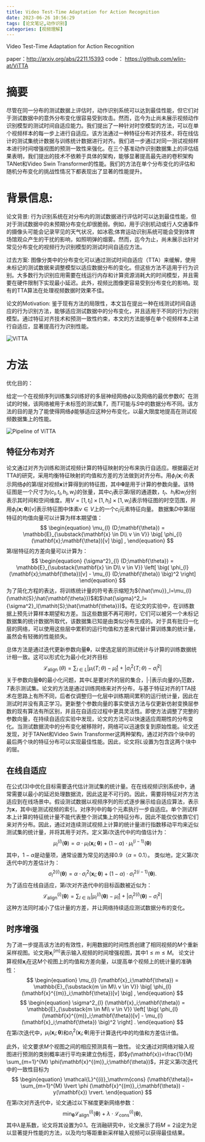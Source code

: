 ```yaml
---
title: Video Test-Time Adaptation for Action Recognition
date: 2023-06-26 10:56:29
tags: [论文笔记,动作识别]
categories: [视频理解]
---
```


Video Test-Time Adaptation for Action Recognition

paper：http://arxiv.org/abs/2211.15393
code： https://github.com/wlin-at/ViTTA

# 摘要

尽管在同一分布的测试数据上评估时，动作识别系统可以达到最佳性能，但它们对于测试数据中的意外分布变化很容易受到攻击。然而，迄今为止尚未展示视频动作识别模型的测试时间自适应能力。我们提出了一种针对时空模型的方法，可以在单个视频样本的每一步上进行自适应。该方法通过一种特征分布对齐技术，将在线估计的测试集统计数据与训练统计数据进行对齐。我们进一步通过对同一测试视频样本进行时间增强视图的预测一致性来强化。在三个基准动作识别数据集上的评估结果表明，我们提出的技术不依赖于具体的架构，能够显著提高最先进的卷积架构TANet和Video Swin Transformer的性能。我们的方法在单个分布变化的评估和随机分布变化的挑战性情况下都表现出了显著的性能提升。

# 背景信息:

论文背景: 行为识别系统在对分布内的测试数据进行评估时可以达到最佳性能，但对于测试数据中的未预期分布变化却很脆弱。例如，用于识别机动或行人交通事件的摄像头可能会记录罕见的天气状况，如冰雹;体育运动识别系统可能会受到体育场馆观众产生的干扰的影响，如照明弹的烟雾。然而，迄今为止，尚未展示出针对常见分布变化的视频行为识别模型的测试时间自适应方法。

过去方案: 图像分类中的分布变化可以通过测试时间自适应（TTA）来缓解，使用未标记的测试数据来调整模型以适应数据分布的变化。但这些方法不适用于行为识别。大多数行为识别应用需要在线运行内存和计算资源消耗大的时间模型，并且需要在硬件限制下实现最小延迟。此外，视频比图像更容易受到分布变化的影响。现有的TTA算法在处理视频数据时效果不佳。

论文的Motivation: 鉴于现有方法的局限性，本文旨在提出一种在线测试时间自适应的行为识别方法，能够适应测试数据中的分布变化，并且适用于不同的行为识别模型。通过特征对齐技术和预测一致性约束，本文的方法能够在单个视频样本上进行自适应，显著提高行为识别性能。

![ViTTA](https://yic-123.oss-cn-guangzhou.aliyuncs.com//img/20230626114107.png)

# 方法

优化目的：

给定一个在视频序列训练集$S$训练好的多层神经网络$\phi$以及网络的最优参数$\hat{\theta}$。在测试的时候，该网络被用于未标签的测试集$T$，而$T$可能与$S$中的数据分布不同。该方法的目的是为了能使得网络$\phi$能够适应这种分布变化，以最大限度地提高在测试视频数据集上的性能。

![Pipeline of ViTTA](https://yic-123.oss-cn-guangzhou.aliyuncs.com//img/20230626211328.png)

## 特征分布对齐

论文通过对齐为训练和测试视频计算的特征映射的分布来执行自适应。根据最近对TTA的研究，采用均衡特征映射的均值和方差的方法做到对齐分布。用$\phi_{l}(\mathbf{x}; \theta)$表示网络$\phi$的第$l$层对视频$\mathbf{x}$计算得到的特征图，其中$\mathbf{\theta}$是用于计算的参数向量。该特征图是一个尺寸为$({c_l},t_l,h_l,w_l)$的张量，其中$c_l$表示第$l$层的通道数，$t_l$、$h_l$和$w_l$分别表示其时间和空间维度。用$V={[1,t_l]\times[1,h_l]\times[1,w_l]}$表示特征图的时空范围，并用$\phi_{l}(\mathbf{x};\mathbf{\theta})[v]$表示特征图中体素$v \in V$上的一个$c_l$元素特征向量。
数据集$D$中第$l$层特征的均值向量可以计算为样本期望值：
$$
\begin{equation}
    \mu_{l} (D;\mathbf{\theta}) = 
        \mathbb{E}_{\substack{\mathbf{x} \in D\\ v \in V}} 
            \big[ \phi_{l} (\mathbf{x};\mathbf{\theta})[v] \big] ,
\end{equation}
$$
第$l$层特征的方差向量可以计算为：
$$
\begin{equation}
    {\sigma^2}_{l} (D;\mathbf{\theta}) = 
        \mathbb{E}_{\substack{\mathbf{x} \in D\\ v \in V}} 
            \left[ \big( \phi_{l} (\mathbf{x};\mathbf{\theta})[v] - \mu_{l} (D;\mathbf{\theta}) \big)^2 \right] 
\end{equation}
$$
为了简化方程的表达，将训练统计量的符号表示缩短为${\hat{\mu}}_l=\mu_{l}(\mathit{S};\hat{\mathbf{\theta}})$和$\hat{\sigma}^2_l={\sigma^2}_l(\mathit{S};\hat{\mathbf{\theta}})$。在论文的实验中，在训练数据上预先计算样本期望和方差。当这些数据不再可用时，它们可以被另一个未标记数据集的统计数据所取代，该数据集已知是由类似分布生成的。对于具有批归一化层的网络，可以使用这些层中累积的运行均值和方差来代替计算训练集的统计量，虽然会有轻微的性能损失。

总体方法是通过迭代更新参数向量$\mathbf{\theta}$，以使选定层的测试统计与计算的训练数据统计相一致。这可以形式化为最小化对齐目标
$$
\begin{equation}
\mathcal{L}_{\text {align }}(\theta)=\sum_{l \in L}\left|\mu_{l}(T ; \theta)-\hat{\mu}_{l}\right|+\left|\sigma_{l}^{2}(T ; \theta)-\hat{\sigma}_{l}^{2}\right|
\end{equation}
$$
关于参数向量$\mathbf{\theta}$的最小化问题，其中$L$是要对齐的层的集合，$|\cdot|$表示向量的$l_1$范数，$\mathit{T}$表示测试集。论文的方法是通过训练网络来对齐分布，与基于特征对齐的TTA技术在思路上有所不同，后者仅调整归一化层中训练期间累积的运行统计量，因此在测试时并没有真正学习。更新整个参数向量的事实使该方法与仅更新仿射变换层参数的现有算法有所区别，并且在自适应过程中更具灵活性。即使方法调整了完整的参数向量，在持续自适应实验中发现，论文的方法可以快速适应周期性的分布变化。当测试数据流中的分布变化被移除时，网络可以迅速恢复到原始性能。论文还发现，对于TANet和Video Swin Transformer这两种架构，通过对齐四个块中的最后两个块的特征分布可以实现最佳性能。因此，论文将$L$设置为包含这两个块中的层。

## 在线自适应

在公式(3)中优化目标需要迭代估计测试集的统计量。在在线视频识别系统中，通常需要以最小的延迟处理数据流，因此这是不可行的。因此，需要将特征对齐方法适应到在线场景中。假设测试数据以视频序列的形式逐步展示给自适应算法，表示为$\mathbf{x}$，其中$i$是测试视频的索引。对序列中的每个元素执行一步自适应。单个测试样本上计算的特征统计量不能代表整个测试集上的特征分布，因此不能仅仅依靠它们来对齐分布。因此，通过对连续测试视频上计算的统计量进行指数移动平均来近似测试集的统计量，并将其用于对齐。定义第$i$次迭代中的均值估计为：
$$
\begin{equation} 
    {\mu_{l}}^{(i)}(\mathbf{\theta})=\alpha\cdot \mu_{l}(\mathbf{x}_i;\mathbf{\theta}) + (1-\alpha)\cdot {\mu_{l}}^{(i-1)}(\mathbf{\theta})
\end{equation}
$$
其中，$1-\alpha$是动量项，通常设置为常见的选择$0.9$（$\alpha=0.1$）。
类似地，定义第$i$次迭代中的方差估计为：
$$
\begin{equation} 
    {\sigma^2_{l}}^{(i)}(\mathbf{\theta})=\alpha\cdot \sigma^2_{l}(\mathbf{x}_i;\mathbf{\theta}) + (1-\alpha)\cdot {\sigma^2_{l}}^{(i-1)}(\mathbf{\theta}).
\end{equation}
$$
为了适应在线自适应，第$i$次对齐迭代中的目标函数被近似为：
$$
\begin{equation}
\mathcal{L}^{(i)}_\mathrm{align}(\mathbf{\theta})=\sum_{l \in ls} \lvert {\mu_{l}}^{(i)}(\mathbf{\theta}) - \hat{\mu}_l \rvert
                                                                 + \lvert  {\sigma^2_{l}}^{(i)}(\mathbf{\theta}) -  \hat{\sigma}^2_l \rvert
\end{equation}
$$
这种方法同时减小了估计量的方差，并让网络持续适应测试数据分布的变化。

## 时序增强

为了进一步提高该方法的有效性，利用数据的时间性质创建了相同视频的$M$个重新采样视图。论文用$\mathbf{x}^{(m)}_i$表示输入视频的时间增强视图，其中$1\le m \le M$。
论文计算视频$\mathbf{x}_i$在这$M$个视图上的均值和方差向量，以提高单个视频上的统计量的准确性：
$$
\begin{equation}
    \mu_{l} (\mathbf{x}_i;\mathbf{\theta}) = 
        \mathbb{E}_{\substack{m \in M\\ v \in V}} 
            \big[ \phi_{l} (\mathbf{x}^{(m)}_i;\mathbf{\theta})[v] \big] ,
\end{equation}
$$
$$
\begin{equation}
    \sigma^2_{l} (\mathbf{x}_i;\mathbf{\theta}) = 
        \mathbb{E}_{\substack{m \in M\\ v \in V}} 
            \left[ \big( \phi_{l} (\mathbf{x}^{(m)}_i;\mathbf{\theta})[v] - \mu_{l} (\mathbf{x}_i;\mathbf{\theta}) \big)^2 \right] .
\end{equation}
$$
在第$i$次迭代中，$\mu_{l} (\mathbf{x}_i;\mathbf{\theta})$和$\sigma^2_{l} (\mathbf{x}_i;\mathbf{\theta})$用于计算迭代$i$中的均值和方差估计值。

此外，论文要求$M$个视图之间的相应预测具有一致性。
论文通过对网络对输入视图进行预测的类别概率进行平均来建立伪标签，即$y(\mathbf{x})=\frac{1}{M} \sum_{m=1}^{M} \phi(\mathbf{x}^{(m)}_i;\mathbf{\theta})$，并定义第$i$次迭代中的一致性目标为
$$
\begin{equation}
\mathcal{L}^{(i)}_\mathrm{cons} (\mathbf{\theta})=  \sum_{m=1}^{M} \lvert \phi (\mathbf{x}^{(m)}_i;\mathbf{\theta}) - y(\mathbf{x}) \rvert.
\end{equation}
$$
在第$i$次对齐迭代中，论文通过以下梯度更新网络参数：
$$
\begin{equation}
\min_{\mathbf{\theta}} \mathcal{L}^{(i)}_\mathrm{align}(\mathbf{\theta}) + \lambda\cdot \mathcal{L}^{(i)}_\mathrm{cons} (\mathbf{\theta}), 
\end{equation}
$$
其中$\lambda$是系数，论文将其设置为0.1。在消融研究中，论文展示了将$M=2$设定为足以显著提升性能的方法，以及均匀等距重新采样输入视频可以获得最佳结果。